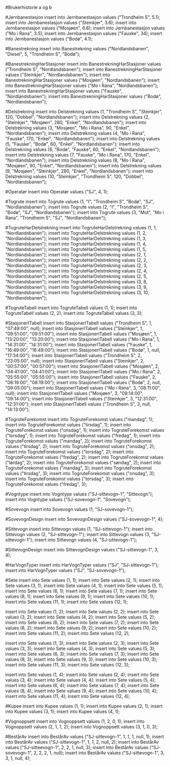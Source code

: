 #Brukerhistorie a og b

#Jernbanestasjon
insert into Jernbanestasjon values ("Trondheim S", 5.1);
insert into Jernbanestasjon values ("Steinkjer", 3.6);
insert into Jernbanestasjon values ("Mosjøen", 6.8);
insert into Jernbanestasjon values ("Mo i Rana", 3.5);
insert into Jernbanestasjon values ("Fauske", 34);
insert into Jernbanestasjon values ("Bodø", 4.1);

#Banestrekning
insert into Banestrekning values ("Nordlandsbanen", "Diesel", 5, "Trondheim S", "Bodø");

#BanestrekningHarStasjoner
insert into BanestrekningHarStasjoner values ("Trondheim S", "Nordlandsbanen");
insert into BanestrekningHarStasjoner values ("Steinkjer", "Nordlandsbanen");
insert into BanestrekningHarStasjoner values ("Mosjøen", "Nordlandsbanen");
insert into BanestrekningHarStasjoner values ("Mo i Rana", "Nordlandsbanen");
insert into BanestrekningHarStasjoner values ("Fauske", "Nordlandsbanen");
insert into BanestrekningHarStasjoner values ("Bodø", "Nordlandsbanen");

#Delstrekning
insert into Delstrekning values (1, "Trondheim S", "Steinkjer", 120, "Dobbel", "Nordlandsbanen");
insert into Delstrekning values (2, "Steinkjer", "Mosjøen", 280, "Enkel", "Nordlandsbanen");
insert into Delstrekning values (3, "Mosjøen", "Mo i Rana", 90, "Enkel", "Nordlandsbanen");
insert into Delstrekning values (4, "Mo i Rana", "Fauske", 170, "Enkel", "Nordlandsbanen");
insert into Delstrekning values (5, "Fauske", "Bodø", 60, "Enkel", "Nordlandsbanen");
insert into Delstrekning values (6, "Bodø", "Fauske", 60, "Enkel", "Nordlandsbanen");
insert into Delstrekning values (7, "Fauske", "Mo i Rana", 170, "Enkel", "Nordlandsbanen");
insert into Delstrekning values (8, "Mo i Rana", "Mosjøen", 90, "Enkel", "Nordlandsbanen");
insert into Delstrekning values (9, "Mosjøen", "Steinkjer", 280, "Enkel", "Nordlandsbanen");
insert into Delstrekning values (10, "Steinkjer", "Trondheim S", 120, "Dobbel", "Nordlandsbanen");

#Operatør
insert into Operatør values ("SJ", 4, 1);

#Togrute
insert into Togrute values (1, "I", "Trondheim S", "Bodø", "SJ", "Nordlandsbanen");
insert into Togrute values (2, "I", "Trondheim S", "Bodø", "SJ", "Nordlandsbanen");
insert into Togrute values (3, "Mot", "Mo i Rana", "Trondheim S", "SJ", "Nordlandsbanen");

#TogruteHarDelstrekning
insert into TogruteHarDelstrekning values (1, 1, "Nordlandsbanen");
insert into TogruteHarDelstrekning values (1, 2, "Nordlandsbanen");
insert into TogruteHarDelstrekning values (1, 3, "Nordlandsbanen");
insert into TogruteHarDelstrekning values (1, 4, "Nordlandsbanen");
insert into TogruteHarDelstrekning values (1, 5, "Nordlandsbanen");
insert into TogruteHarDelstrekning values (2, 1, "Nordlandsbanen");
insert into TogruteHarDelstrekning values (2, 2, "Nordlandsbanen");
insert into TogruteHarDelstrekning values (2, 3, "Nordlandsbanen");
insert into TogruteHarDelstrekning values (2, 4, "Nordlandsbanen");
insert into TogruteHarDelstrekning values (2, 5, "Nordlandsbanen");
insert into TogruteHarDelstrekning values (3, 8, "Nordlandsbanen");
insert into TogruteHarDelstrekning values (3, 9, "Nordlandsbanen");
insert into TogruteHarDelstrekning values (3, 10, "Nordlandsbanen");

#TogruteTabell
insert into TogruteTabell values (1, 1);
insert into TogruteTabell values (2, 2);
insert into TogruteTabell values (3, 3);

#StasjonerITabell
insert into StasjonerITabell values ("Trondheim S", 1, "07:49:00", null);
insert into StasjonerITabell values ("Steinkjer", 1, "09:51:00", "09:51:00");
insert into StasjonerITabell values ("Mosjøen", 1, "13:20:00", "13:20:00");
insert into StasjonerITabell values ("Mo i Rana", 1, "14:31:00", "14:31:00");
insert into StasjonerITabell values ("Fauske", 1, "16:49:00", "16:49:00");
insert into StasjonerITabell values ("Bodø", 1, null, "17:34:00");
insert into StasjonerITabell values ("Trondheim S", 2, "23:05:00", null);
insert into StasjonerITabell values ("Steinkjer", 2, "00:57:00", "00:57:00");
insert into StasjonerITabell values ("Mosjøen", 2, "04:41:00", "04:41:00");
insert into StasjonerITabell values ("Mo i Rana", 2, "05:55:00", "05:55:00");
insert into StasjonerITabell values ("Fauske", 2, "08:19:00", "08:19:00");
insert into StasjonerITabell values ("Bodø", 2, null, "09:05:00");
insert into StasjonerITabell values ("Mo i Rana", 3, "08:11:00", null);
insert into StasjonerITabell values ("Mosjøen", 3, "09:14:00", "09:14:00");
insert into StasjonerITabell values ("Steinkjer", 3, "12:31:00", "12:31:00");
insert into StasjonerITabell values ("Trondheim S", 3, null, "14:13:00");

#TogruteForekomst
insert into TogruteForekomst values ("mandag", 1);
insert into TogruteForekomst values ("tirsdag", 1);
insert into TogruteForekomst values ("onsdag", 1);
insert into TogruteForekomst values ("torsdag", 1);
insert into TogruteForekomst values ("fredag", 1);
insert into TogruteForekomst values ("mandag", 2);
insert into TogruteForekomst values ("tirsdag", 2);
insert into TogruteForekomst values ("onsdag", 2);
insert into TogruteForekomst values ("torsdag", 2);
insert into TogruteForekomst values ("fredag", 2);
insert into TogruteForekomst values ("lørdag", 2);
insert into TogruteForekomst values ("søndag", 2);
insert into TogruteForekomst values ("mandag", 3);
insert into TogruteForekomst values ("tirsdag", 3);
insert into TogruteForekomst values ("onsdag", 3);
insert into TogruteForekomst values ("torsdag", 3);
insert into TogruteForekomst values ("fredag", 3);

#Vogntype
insert into Vogntype values ("SJ-sittevogn-1", "Sittevogn");
insert into Vogntype values ("SJ-sovevogn-1", "Sovevogn");

#Sovevogn
insert into Sovevogn values (1, "SJ-sovevogn-1");

#SovevognDesign
insert into SovevognDesign values ("SJ-sovevogn-1", 4);

#Sittevogn
insert into Sittevogn values (1, "SJ-sittevogn-1");
insert into Sittevogn values (2, "SJ-sittevogn-1");
insert into Sittevogn values (3, "SJ-sittevogn-1");
insert into Sittevogn values (4, "SJ-sittevogn-1");

#SittevognDesign
insert into SittevognDesign values ("SJ-sittevogn-1", 3, 4);

#HarVognTyper
insert into HarVognTyper values ("SJ", "SJ-sittevogn-1");
insert into HarVognTyper values ("SJ", "SJ-sovevogn-1");

#Sete
insert into Sete values (1, 1);
insert into Sete values (2, 1);
insert into Sete values (3, 1);
insert into Sete values (4, 1);
insert into Sete values (5, 1);
insert into Sete values (6, 1);
insert into Sete values (7, 1);
insert into Sete values (8, 1);
insert into Sete values (9, 1);
insert into Sete values (10, 1);
insert into Sete values (11, 1);
insert into Sete values (12, 1);

insert into Sete values (1, 2);
insert into Sete values (2, 2);
insert into Sete values (3, 2);
insert into Sete values (4, 2);
insert into Sete values (5, 2);
insert into Sete values (6, 2);
insert into Sete values (7, 2);
insert into Sete values (8, 2);
insert into Sete values (9, 2);
insert into Sete values (10, 2);
insert into Sete values (11, 2);
insert into Sete values (12, 2);

insert into Sete values (1, 3);
insert into Sete values (2, 3);
insert into Sete values (3, 3);
insert into Sete values (4, 3);
insert into Sete values (5, 3);
insert into Sete values (6, 3);
insert into Sete values (7, 3);
insert into Sete values (8, 3);
insert into Sete values (9, 3);
insert into Sete values (10, 3);
insert into Sete values (11, 3);
insert into Sete values (12, 3);

insert into Sete values (1, 4);
insert into Sete values (2, 4);
insert into Sete values (3, 4);
insert into Sete values (4, 4);
insert into Sete values (5, 4);
insert into Sete values (6, 4);
insert into Sete values (7, 4);
insert into Sete values (8, 4);
insert into Sete values (9, 4);
insert into Sete values (10, 4);
insert into Sete values (11, 4);
insert into Sete values (12, 4);

#Kupee
insert into Kupee values (1, 1);
insert into Kupee values (2, 1);
insert into Kupee values (3, 1);
insert into Kupee values (4, 1);

#Vognoppsett
insert into Vognoppsett values (1, 2, 0, 1);
insert into Vognoppsett values (2, 1, 1, 2);
insert into Vognoppsett values (3, 1, 0, 3);

#BestårAv
insert into BestårAv values ("SJ-sittevogn-1", 1, 1, 1, null, 1);
insert into BestårAv values ("SJ-sittevogn-1", 1, 1, 2, null, 2);
insert into BestårAv values ("SJ-sitteevogn-1", 2, 2, 1, null, 3);
insert into BestårAv values ("SJ-sovevogn-1", 2, 2, 2, 1, null);
insert into BestårAv values ("SJ-sittevogn-1", 3, 3, 1, null, 4);
